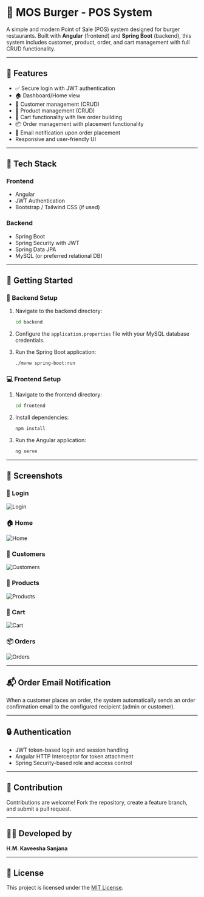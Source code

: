 # 🍔 MOS Burger - POS System

A simple and modern Point of Sale (POS) system designed for burger restaurants. Built with **Angular** (frontend) and **Spring Boot** (backend), this system includes customer, product, order, and cart management with full CRUD functionality.

---

## 🔑 Features

- ✅ Secure login with JWT authentication
- 🏠 Dashboard/Home view
- 👥 Customer management (CRUD)
- 🍔 Product management (CRUD)
- 🛒 Cart functionality with live order building
- 📦 Order management with placement functionality
- 📧 Email notification upon order placement
- Responsive and user-friendly UI

---

## 🧱 Tech Stack

### Frontend
- Angular
- JWT Authentication
- Bootstrap / Tailwind CSS (if used)

### Backend
- Spring Boot
- Spring Security with JWT
- Spring Data JPA
- MySQL (or preferred relational DB)

---
## 🚀 Getting Started

### 🔧 Backend Setup

1. Navigate to the backend directory:
   ```bash
   cd backend
   ```

2. Configure the `application.properties` file with your MySQL database credentials.

3. Run the Spring Boot application:
   ```bash
   ./mvnw spring-boot:run
   ```

### 💻 Frontend Setup

1. Navigate to the frontend directory:
   ```bash
   cd frontend
   ```

2. Install dependencies:
   ```bash
   npm install
   ```

3. Run the Angular application:
   ```bash
   ng serve
   ```

---

## 📸 Screenshots

### 🔐 Login
![Login](img/login.png)

### 🏠 Home
![Home](img/home.png)

### 👥 Customers
![Customers](img/customer.png)

### 🍔 Products
![Products](img/products.png)

### 🛒 Cart
![Cart](img/cart.png)

### 📦 Orders
![Orders](img/orders.png)

---

## 📬 Order Email Notification

When a customer places an order, the system automatically sends an order confirmation email to the configured recipient (admin or customer).

---

## 🔒 Authentication

- JWT token-based login and session handling
- Angular HTTP Interceptor for token attachment
- Spring Security-based role and access control

---

## 🤝 Contribution

Contributions are welcome! Fork the repository, create a feature branch, and submit a pull request.

---

## 🧑‍💻 Developed by

**H.M. Kaveesha Sanjana**

---

## 📄 License

This project is licensed under the [MIT License](https://opensource.org/licenses/MIT).
